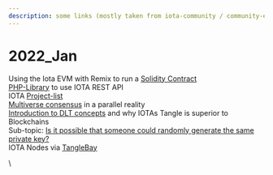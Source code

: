```yaml
---
description: some links (mostly taken from iota-community / community-events)
---
```


# 2022\_Jan

Using the Iota EVM with Remix to run a [Solidity Contract ](https://buidlassembly.com/iota\_evm\_remix\_solidity\_1.html)\
[PHP-Library](https://github.com/iota-community/iota.php) to use IOTA REST API\
IOTA [Project-list](https://docs.google.com/spreadsheets/d/1YVdj1iyclMZPoNFFPtEvVvIA4JmskuSfQ\_B8cNxkOcw/edit#gid=0)\
[Multiverse consensus](https://medium.com/@linus.naumann/parallel-realities-and-iotas-multiverse-consensus-bcfbf3b12aad) in a parallel reality\
[Introduction to DLT concepts](https://jonas-ehnle.medium.com/an-introduction-to-dlt-concepts-and-why-i-think-iotas-tangle-is-superior-to-blockchains-550b69ec86d6) and why IOTAs Tangle is superior to Blockchains\
&#x20;  Sub-topic: [Is it possible that someone could randomly generate the same private key?](https://www.youtube.com/watch?v=S9JGmA5\_unY)\
IOTA Nodes via [TangleBay](https://tanglebay.com)



\


